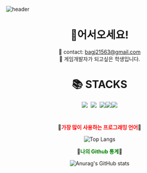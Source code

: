 ![header](https://capsule-render.vercel.app/api?type=waving&animation=scaleIn&color=gradient&height=300&section=header&text=Parkjung2016's%20Github&fontSize=55&fontAlign=60&stroke=00FF00&strokeWidth=.6)

<div align="center">

# 🎉**어서오세요!**
💌 contact: bagj21563@gmail.com  
🎩 게임개발자가 되고싶은 학생입니다.

# 📚 STACKS
<p><img src="https://img.shields.io/badge/C-black.svg?style=flat&logo=C&logoColor=white">&nbsp;&nbsp;<img src="https://img.shields.io/badge/CSharp-gray.svg?style=flat&logo=c#">&nbsp;&nbsp;<img src="https://img.shields.io/badge/C++-239DFF.svg?style=flat&logo=c%2B%2B&logoColor=00599C"><img src="https://img.shields.io/badge/Unity-gray.svg?style=flat&logo=Unity"><img src="https://img.shields.io/badge/PhotoShop-gray.svg?style=flat&logo=adobephotoshop"></p>

#

🍅<span style="color:red">**가장 많이 사용하는 프로그래밍 언어**</span>🍅


![Top Langs](https://github-readme-stats-sigma-five.vercel.app/api/top-langs/?username=Parkjung2016&layout=compact&theme=tokyonight)

🥝<span style="color:green">**나의 Github 통계**</span>🥝 

![Anurag's GitHub stats](https://github-readme-stats-sigma-five.vercel.app/api?username=Parkjung2016&show_icons=true&theme=radical)
#


</div>

